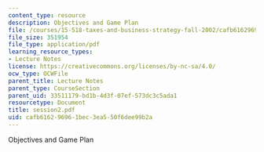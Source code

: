 ```yaml
---
content_type: resource
description: Objectives and Game Plan
file: /courses/15-518-taxes-and-business-strategy-fall-2002/cafb616296961bec3ea550f6dee99b2a_session2.pdf
file_size: 351954
file_type: application/pdf
learning_resource_types:
- Lecture Notes
license: https://creativecommons.org/licenses/by-nc-sa/4.0/
ocw_type: OCWFile
parent_title: Lecture Notes
parent_type: CourseSection
parent_uid: 33511179-bd1b-4d3f-07ef-573dc3c5ada1
resourcetype: Document
title: session2.pdf
uid: cafb6162-9696-1bec-3ea5-50f6dee99b2a
---
```

Objectives and Game Plan